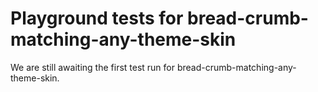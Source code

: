 # Playground tests for bread-crumb-matching-any-theme-skin
We are still awaiting the first test run for bread-crumb-matching-any-theme-skin.
